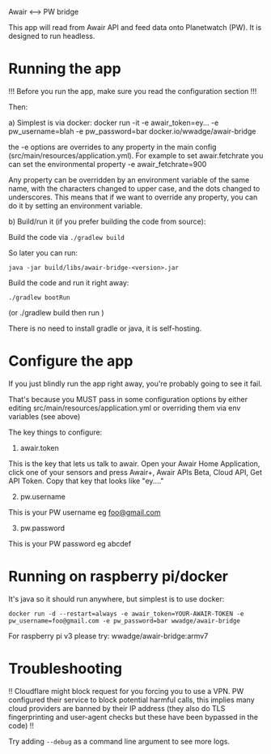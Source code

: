 Awair <--> PW bridge


This app will read from Awair API and feed data onto Planetwatch (PW). It is designed to run 
headless. 

# Running the app

!!!
Before you run the app, make sure you read the configuration section
!!!

Then:

a) Simplest is via docker: docker run -it -e awair_token=ey... -e pw_username=blah -e pw_password=bar docker.io/wwadge/awair-bridge

the -e options are overrides to any property in the main config (src/main/resources/application.yml). For example to set awair.fetchrate you can set
the environmental property -e awair_fetchrate=900

Any property can be overridden by an environment variable of the same name, with the characters changed to upper case, and the dots changed to underscores. This means that if we want to override any property, you can do it by setting an environment variable.



b) Build/run it (if you prefer building the code from source):

Build the code via `./gradlew build`

So later you can run:

`java -jar build/libs/awair-bridge-<version>.jar`

Build the code and run it right away:

`./gradlew bootRun` 

(or ./gradlew build then run )

There is no need to install gradle or java, it is self-hosting.


# Configure the app

If you just blindly run the app right away, you're probably going to see it fail.

That's because you MUST pass in some configuration options by either editing
src/main/resources/application.yml or overriding them via env variables (see above)


The key things to configure:
1) awair.token 

This is the key that lets us talk to awair. Open your Awair Home Application, click one of your sensors and press Awair+, Awair APIs Beta, Cloud API, Get API Token. Copy that key that looks like "ey...."

2) pw.username

This is your PW username eg foo@gmail.com

3) pw.password

This is your PW password eg abcdef

# Running on raspberry pi/docker

It's java so it should run anywhere, but simplest is to use docker:

``
 docker run -d --restart=always -e awair_token=YOUR-AWAIR-TOKEN -e pw_username=foo@gmail.com -e pw_password=bar wwadge/awair-bridge
``

For raspberry pi v3 please try:  wwadge/awair-bridge:armv7


# Troubleshooting

!!
Cloudflare might block request for you forcing you to use a VPN. PW configured
their service to block potential harmful calls, this implies many cloud providers
are banned by their IP address (they also do TLS fingerprinting and user-agent checks
but these have been bypassed in the code)
!!

Try adding ``--debug`` as a command line argument to see more logs.
